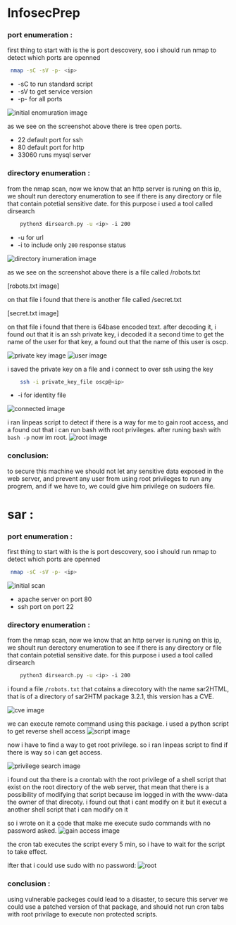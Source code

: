 # InfosecPrep

### port enumeration :
first thing to start with is the is port descovery, soo i should run nmap to detect which ports are openned

```sh
 nmap -sC -sV -p- <ip>
```

- -sC to run standard script 
- -sV to get service version
- -p- for all ports
  
![initial enomuration image](https://github.com/FR1NG/oscp/blob/master/screenshots/InfosecPrep/nmap.png?raw=true)

as we see on the screenshot above there is tree open ports.

- 22 default port for ssh
- 80 default port for http
- 33060 runs mysql server


### directory enumeration :

from the nmap scan, now we know that an http server is runing on this ip, we shoult run derectory enumeration to see if there is any directory or file that contain potetial sensitive date.
for this purpose i used a tool called dirsearch 

```bash
    python3 dirsearch.py -u <ip> -i 200
```
- -u for url
- -i to include only `200` response status

![directory inumeration image ](https://github.com/FR1NG/oscp/blob/master/screenshots/InfosecPrep/directory_enomuration.png?raw=true)

as we see on the screenshot above there is a file called /robots.txt

[robots.txt image]

on that file i found that there is another file called /secret.txt

[secret.txt image]

on that file i found that there is 64base encoded text.
after decoding it, i found out that it is an ssh private key, i decoded it a second time to get the name of the user for that key, a found out that the name of this user is oscp.

![private key image ](https://github.com/FR1NG/oscp/blob/master/screenshots/InfosecPrep/privatekey.png?raw=true)
![user image ](https://github.com/FR1NG/oscp/blob/master/screenshots/InfosecPrep/user.png)

i saved the private key on a file and i connect to over ssh using the key
```bash
    ssh -i private_key_file oscp@<ip>
```
- -i for identity file

![connected image](https://github.com/FR1NG/oscp/blob/master/screenshots/InfosecPrep/connected.png)

i ran linpeas script to detect if there is a way for me to gain root access, and a found out that i can run bash with root privileges.
after runing bash with `bash -p` now im root.
 ![root image](https://github.com/FR1NG/oscp/blob/master/screenshots/InfosecPrep/root.png?raw=true)


### conclusion:
to secure this machine we should not let any sensitive data exposed in the web server, and prevent any user from using root privileges to run any progrem, and if we have to, we could give him privilege on sudoers file.

# sar :

### port enumeration :
first thing to start with is the is port descovery, soo i should run nmap to detect which ports are openned

```sh
 nmap -sC -sV -p- <ip>
```

![initial scan](screenshots/sar/initial_scan.png)

- apache server on port 80
- ssh port on port 22

### directory enumeration :

from the nmap scan, now we know that an http server is runing on this ip, we shoult run derectory enumeration to see if there is any directory or file that contain potetial sensitive date.
for this purpose i used a tool called dirsearch 

```bash
    python3 dirsearch.py -u <ip> -i 200
```

i found a file `/robots.txt` that cotains a direcotory with the name sar2HTML, that is of a directory of sar2HTM package 3.2.1, this version has a CVE.

![cve image](screenshots/sar/cve.png)

we can execute remote command using this package.
i used a python script to get reverse shell access
![script image](screenshots/sar/pyscriptsar2html.png)

now i have to find a way to get root privilege.
so i ran linpeas script to find if there is way so i can get access.

![privilege search image](screenshots/sar/privilege_search.png)

i found out tha there is a crontab with the root privilege of a shell script that exist on the root directory of the web server, that mean that there is a possibility of modifying that script because im logged in with the www-data the owner of that direcoty.
i found out that i cant modify on it but it execut a another shell script that i can modify on it

so i wrote on it a code that make me execute sudo commands with no password asked.
![gain access image](screenshots/sar/gain_access.png)

the cron tab executes the script every 5 min, so i have to wait for the script to take effect.

ifter that i could use sudo with no password:
![root](screenshots/sar/proof.png)

### conclusion :
using vulnerable packeges could lead to a disaster, to secure this server we could use a patched version of that package, and should not run cron tabs with root privilage to execute non protected scripts.